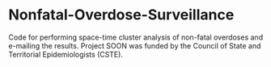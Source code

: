 # Nonfatal-Overdose-Surveillance
 Code for performing space-time cluster analysis of non-fatal overdoses and e-mailing the results.  Project SOON was funded by the Council of State and Territorial Epidemiologists (CSTE).
